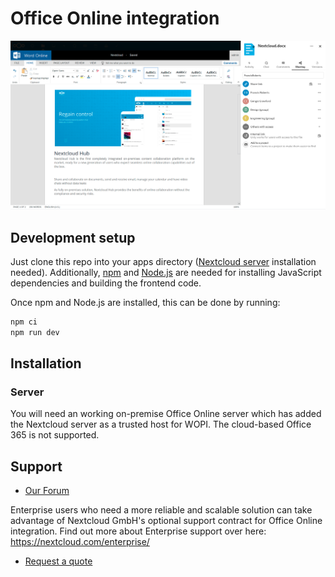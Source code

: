 # Office Online integration

![](./screenshot.png)

## Development setup

Just clone this repo into your apps directory ([Nextcloud server](https://github.com/nextcloud/server#running-master-checkouts) installation needed). Additionally, [npm](https://www.npmjs.com/) and [Node.js](https://nodejs.org/en/download/package-manager/) are needed for installing JavaScript dependencies and building the frontend code.

Once npm and Node.js are installed, this can be done by running:
```bash
npm ci
npm run dev
```

## Installation

### Server

You will need an working on-premise Office Online server which has added the Nextcloud server as a trusted host for WOPI. The cloud-based Office 365 is not supported.

## Support

- [Our Forum](https://help.nextcloud.com/c/support/officeonline)

Enterprise users who need a more reliable and scalable solution can take advantage of Nextcloud GmbH's optional support contract for Office Online integration. Find out more about Enterprise support over here: https://nextcloud.com/enterprise/

- [Request a quote](https://nextcloud.com/enterprise/buy/)
